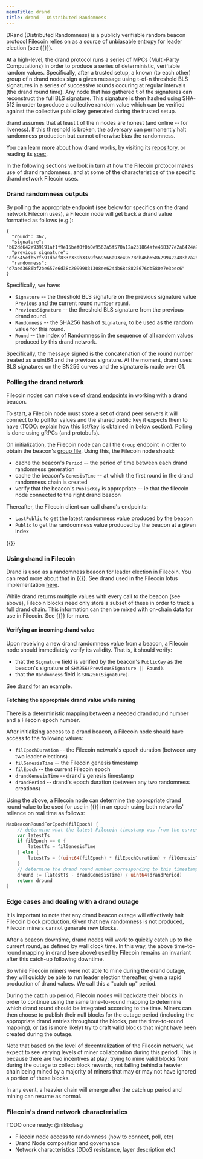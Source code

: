 ```yaml
---
menuTitle: drand
title: drand - Distributed Randomness
---
```


DRand (Distributed Randomness) is a publicly verifiable random beacon protocol Filecoin relies on as a source of unbiasable entropy for leader election (see {{<sref leader_election>}}).

At a high-level, the drand protocol runs a series of MPCs (Multi-Party Computations) in order to produce a series of deterministic, verifiable random values. Specifically, after a trusted setup, a known (to each other) group of n drand nodes sign a given message using t-of-n threshold BLS signatures in a series of successive rounds occuring at regular intervals (the drand round time).
Any node that has gathered t of the signatures can reconstruct the full BLS signature. This signature is then hashed using SHA-512 in order to produce a collective random value which can be verified against the collective public key generated during the trusted setup.

drand assumes that at least t of the n nodes are honest (and online -- for liveness). If this threshold is broken, the adversary can permanently halt randomness production but cannot otherwise bias the randomness.

You can learn more about how drand works, by visiting its [repository](https://github.com/drand/drand), or reading its [spec](https://github.com/drand/drand/blob/master/docs/SPECS.md).

In the following sections we look in turn at how the Filecoin protocol makes use of drand randomness, and at some of the characteristics of the specific drand network Filecoin uses.

### Drand randomness outputs

By polling the appropriate endpoint (see below for specifics on the drand network Filecoin uses), a Filecoin node will get back a drand value formatted as follows (e.g.):

```
{
  "round": 367,
  "signature": "b62dd642e939191af1f9e15bef0f0b0e9562a5f570a12a231864afe468377e2a6424a92ccfc34ef1471cbd58c37c6b020cf75ce9446d2aa1252a090250b2b1441f8a2a0d22208dcc09332eaa0143c4a508be13de63978dbed273e3b9813130d5",
  "previous_signature": "afc545efb57f591dbdf833c339b3369f569566a93e49578db46b6586299422483b7a2d595814046e2847494b401650a0050981e716e531b6f4b620909c2bf1476fd82cf788a110becbc77e55746a7cccd47fb171e8ae2eea2a22fcc6a512486d",
  "randomness": "d7aed3686bf2be657e6d38c20999831308ee6244b68c8825676db580e7e3bec6"
}
```

Specifically, we have:

- `Signature`           -- the threshold BLS signature on the previous signature value `Previous` and the current round number `round`.
- `PreviousSignature`   -- the threshold BLS signature from the previous drand round.
- `Randomness`          --  the SHA256 hash of `Signature`, to be used as the random value for this round.
- `Round`               -- the index of Randomness in the sequence of all random values produced by this drand network.

Specifically, the message signed is the concatenation of the round number treated as a uint64 and the previous signature. At the moment, drand uses BLS signatures on the BN256 curves and the signature is made over G1.

### Polling the drand network

Filecoin nodes can make use of [drand endpoints](https://github.com/drand/drand/blob/master/core/client_public.go) in working with a drand beacon.

To start, a Filecoin node must store a set of drand peer servers it will connect to to poll for values and the shared public key it expects them to have (TODO: explain how this list/key is obtained in below section). Polling is done using gRPCs (and protobufs).

On initialization, the Filecoin node can call the `Group` endpoint in order to obtain the beacon's [group file](https://github.com/drand/drand/blob/57a6056a24d4ebaa27a44852636807364624b9fc/key/group.go). Using this, the Filecoin node should:

- cache the beacon's `Period`                           -- the period of time between each drand randomness generation
- cache the beacon's `GenesisTime`                      -- at which the first round in the drand randomness chain is created
- verify that the beacon's `PublicKey` is appropriate   -- ie that the filecoin node connected to the right drand beacon

Thereafter, the Filecoin client can call drand's endpoints:

- `LastPublic` to get the latest randomness value produced by the beacon
- `Public` to get the randoomness value produced by the beacon at a given index

{{<label drand>}}
### Using drand in Filecoin

Drand is used as a randomness beacon for leader election in Filecoin. You can read more about that in {{<sref leader_election>}}. See drand used in the Filecoin lotus implementation [here](https://github.com/filecoin-project/lotus/blob/master/chain/beacon/drand/drand.go).

While drand returns multiple values with every call to the beacon (see above), Filecoin blocks need only store a subset of these in order to track a full drand chain. This information can then be mixed with on-chain data for use in Filecoin. See {{<sref randomness>}} for more.

#### Verifying an incoming drand value

Upon receiving a new drand randomness value from a beacon, a Filecoin node should immediately verify its validity. That is, it should verify:

- that the `Signature` field is verified by the beacon's `PublicKey` as the beacon's signature of `SHA256(PreviousSignature || Round)`.
- that the `Randomness` field is `SHA256(Signature)`.

See [drand](https://github.com/drand/drand/blob/master/core/client_public.go#L93) for an example.

#### Fetching the appropriate drand value while mining

There is a deterministic mapping between a needed drand round number and a Filecoin epoch number.

After initializing access to a drand beacon, a Filecoin node should have access to the following values:

- `filEpochDuration`    -- the Filecoin network's epoch duration (between any two leader elections)
- `filGenesisTime`      -- the Filecoin genesis timestamp
- `filEpoch`            -- the current Filecoin epoch
- `drandGenesisTime`    -- drand's genesis timestamp
- `drandPeriod`         -- drand's epoch duration (between any two randomness creations)

Using the above, a Filecoin node can determine the appropriate drand round value to be used for use in {{<sref leader_election>}} in an epoch using both networks' reliance on real time as follows:

```go
MaxBeaconRoundForEpoch(filEpoch) {
    // determine what the latest Filecoin timestamp was from the current epoch number
    var latestTs
    if filEpoch == 0 {
        latestTs = filGenesisTime
    } else {
        latestTs = ((uint64(filEpoch) * filEpochDuration) + filGenesisTime) - filEpochDuration
    }
    // determine the drand round number corresponding to this timestamp
    dround := (latestTs - drandGenesisTime) / uint64(drandPeriod)
    return dround
}
```

### Edge cases and dealing with a drand outage

It is important to note that any drand beacon outage will effectively halt Filecoin block production. Given that new randomness is not produced, Filecoin miners cannot generate new blocks.

After a beacon downtime, drand nodes will work to quickly catch up to the current round, as defined by wall clock time. In this way, the above time-to-round mapping in drand (see above) used by Filecoin remains an invariant after this catch-up following downtime.

So while Filecoin miners were not able to mine during the drand outage, they will quickly be able to run leader election thereafter, given a rapid production of drand values. We call this a "catch up" period.

During the catch up period, Filecoin nodes will backdate their blocks in order to continue using the same time-to-round mapping to determine which drand round should be integrated according to the time. Miners can then choose to publish their null blocks for the outage period (including the appropriate drand entries throughout the blocks, per the time-to-round mapping), or (as is more likely) try to craft valid blocks that might have been created during the outage.

Note that based on the level of decentralization of the Filecoin network, we expect to see varying levels of miner collaboration during this period. This is because there are two incentives at play: trying to mine valid blocks from during the outage to collect block rewards, not falling behind a heavier chain being mined by a majority of miners that may or may not have ignored a portion of these blocks.

In any event, a heavier chain will emerge after the catch up period and mining can resume as normal.

### Filecoin's drand network characteristics

TODO once ready: @nikkolasg
- Filecoin node access to randomness (how to connect, poll, etc)
- Drand Node composition and governance
- Network characteristics (DDoS resistance, layer description etc)
